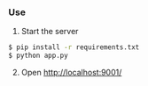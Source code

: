 ### Use

1. Start the server

  ```bash
  $ pip install -r requirements.txt
  $ python app.py
  ```
2. Open [http://localhost:9001/](http://localhost:9001/)